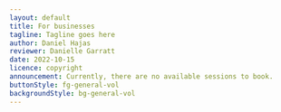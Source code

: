 ```yaml
---
layout: default
title: For businesses
tagline: Tagline goes here
author: Daniel Hajas
reviewer: Danielle Garratt
date: 2022-10-15
licence: copyright
announcement: Currently, there are no available sessions to book.
buttonStyle: fg-general-vol
backgroundStyle: bg-general-vol
---
```

